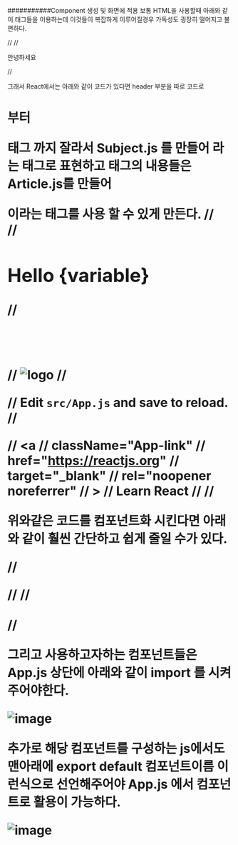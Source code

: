 ###########Component 생성 및 화면에 적용
보통 HTML을 사용할때 아래와 같이 태그들을 이용하는데 이것들이 복잡하게 이루어질경우 가독성도 굉장히 떨어지고 불편하다.

//<Html>
//  <p>안녕하세요</p>
//</Html>


그래서 React에서는 아래와 같이 코드가 있다면 header 부분을 따로 코드로 <h1> 부터 <p> 태그 까지 잘라서 Subject.js 를 만들어 <Subject> 라는 태그로  표현하고 <a> 태그의 내용들은 
Article.js를 만들어 <Article> 이라는 태그를 사용 할 수 있게 만든다.
//<div className="App">
//       <h1>Hello {variable}</h1>
//       <header className="App-header"> </header>
//         <img src={logo} className="App-logo" alt="logo" />
//        <p>
//           Edit <code>src/App.js</code> and save to reload.
//         </p>
//         <a
//           className="App-link"
//           href="https://reactjs.org"
//           target="_blank"
//           rel="noopener noreferrer"
//         >
//           Learn React
//         </a>
//</div>

위와같은 코드를 컴포넌트화 시킨다면 아래와 같이 훨씬 간단하고 쉽게 줄일 수가 있다. 

//<div className="App">
//       <Subject></Subject>
//       <Article></Article>  
//</div>

그리고 사용하고자하는 컴포넌트들은 App.js 상단에 아래와 같이 import 를 시켜주어야한다. 

![image](https://github.com/seunghunyu/reactStudy/assets/40010035/d08413ad-6e1d-4a38-ae69-ff4d6bd17f55)

추가로 해당 컴포넌트를 구성하는 js에서도 맨아래에 export default 컴포넌트이름  이런식으로 선언해주어야 App.js 에서 컴포넌트로 활용이 가능하다.

![image](https://github.com/seunghunyu/reactStudy/assets/40010035/7ebc783f-8434-4dfa-bac6-707b93596857)



